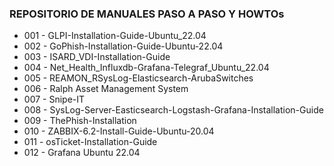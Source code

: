 ### REPOSITORIO DE MANUALES PASO A PASO Y HOWTOs

* 001 - GLPI-Installation-Guide-Ubuntu_22.04
* 002 - GoPhish-Installation-Guide-Ubuntu-22.04
* 003 - ISARD_VDI-Installation-Guide
* 004 - Net_Health_Influxdb-Grafana-Telegraf_Ubuntu_22.04
* 005 - REAMON_RSysLog-Elasticsearch-ArubaSwitches
* 006 - Ralph Asset Management System
* 007 - Snipe-IT
* 008 - SysLog-Server-Easticsearch-Logstash-Grafana-Installation-Guide
* 009 - ThePhish-Installation
* 010 - ZABBIX-6.2-Install-Guide-Ubuntu-20.04
* 011 - osTicket-Installation-Guide
* 012 - Grafana Ubuntu 22.04
